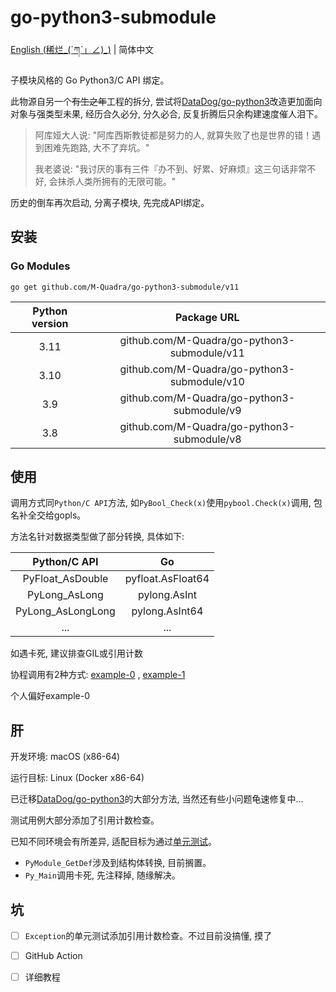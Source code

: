 # go-python3-submodule

[English (稀烂_(ˊཀˋ」∠)_)](./README.md) | 简体中文

子模块风格的 Go Python3/C API 绑定。

此物源自另一个<del>有生之年</del>工程的拆分, 尝试将[DataDog/go-python3](https://github.com/DataDog/go-python3)改造更加面向对象与强类型未果, 经历合久必分, 分久必合, 反复折腾后只余构建速度催人泪下。

> 阿库娅大人说: "阿库西斯教徒都是努力的人, 就算失败了也是世界的错！遇到困难先跑路, 大不了弃坑。"
> 
> 我老婆说: "我讨厌的事有三件『办不到、好累、好麻烦』这三句话非常不好, 会抹杀人类所拥有的无限可能。"

历史的倒车再次启动, 分离子模块, 先完成API绑定。



## 安装

### Go Modules

```
go get github.com/M-Quadra/go-python3-submodule/v11
```

Python version | Package URL
:---:|:---:
3.11 | github.com/M-Quadra/go-python3-submodule/v11 
3.10 | github.com/M-Quadra/go-python3-submodule/v10 
3.9 | github.com/M-Quadra/go-python3-submodule/v9 
3.8 | github.com/M-Quadra/go-python3-submodule/v8 



## 使用

调用方式同`Python/C API`方法, 如`PyBool_Check(x)`使用`pybool.Check(x)`调用, 包名补全交给gopls。

方法名针对数据类型做了部分转换, 具体如下:

Python/C API | Go
:---:|:---:
PyFloat_AsDouble | pyfloat.AsFloat64
PyLong_AsLong | pylong.AsInt
PyLong_AsLongLong | pylong.AsInt64
... | ...

如遇卡死, 建议排查GIL或引用计数



协程调用有2种方式: [example-0](./internal/example/goroutine-0) , [example-1](/internal/example/goroutine-1)

个人偏好example-0



## 肝

开发环境: macOS (x86-64)

运行目标: Linux (Docker x86-64)


已迁移[DataDog/go-python3](https://github.com/DataDog/go-python3)的大部分方法, 当然还有些小问题龟速修复中...

测试用例大部分添加了引用计数检查。

已知不同环境会有所差异, 适配目标为通过[单元测试](./internal/test)。

- `PyModule_GetDef`涉及到结构体转换, 目前搁置。
- `Py_Main`调用卡死, 先注释掉, 随缘解决。



## 坑

- [ ] `Exception`的单元测试添加引用计数检查。不过目前没搞懂, 摸了
- [ ] GitHub Action
- [ ] 详细教程

